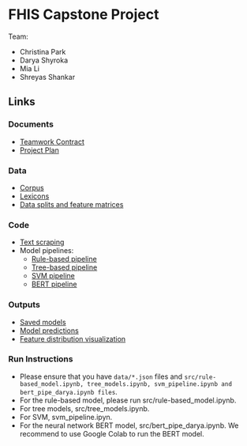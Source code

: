 # FHIS Capstone Project

Team:
* Christina Park
* Darya Shyroka
* Mia Li
* Shreyas Shankar

## Links 

### Documents
- [Teamwork Contract](./docs/Teamwork_contract.md)
- [Project Plan](./docs/Project_Plan.md)

### Data
- [Corpus](./corpus/)
- [Lexicons](./vocab/)
- [Data splits and feature matrices](./data/)

### Code
- [Text scraping](./text_scraping/)
- Model pipelines:
  - [Rule-based pipeline](./src/rule-based_model.ipynb)
  - [Tree-based pipeline](./src/tree_models.ipynb)
  - [SVM pipeline](./src/svm_pipeline.ipynb)
  - [BERT pipeline](./src/bert_pipeline_darya.ipynb)

### Outputs
- [Saved models](./models/)
- [Model predictions](./predictions/)
- [Feature distribution visualization](./visuals/)


### Run Instructions
- Please ensure that you have `data/*.json` files and `src/rule-based_model.ipynb, tree_models.ipynb, svm_pipeline.ipynb and bert_pipe_darya.ipynb files`. 
- For the rule-based model, please run src/rule-based_model.ipynb. 
- For tree models, src/tree_models.ipynb.
- For SVM, svm_pipeline.ipyn. 
- For the neural network BERT model, src/bert_pipe_darya.ipynb. We recommend to use Google Colab to run the BERT model. 
